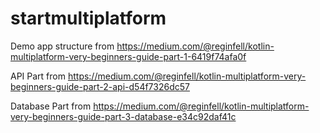 # startmultiplatform
Demo app structure from https://medium.com/@reginfell/kotlin-multiplatform-very-beginners-guide-part-1-6419f74afa0f

API Part from https://medium.com/@reginfell/kotlin-multiplatform-very-beginners-guide-part-2-api-d54f7326dc57

Database Part from https://medium.com/@reginfell/kotlin-multiplatform-very-beginners-guide-part-3-database-e34c92daf41c
